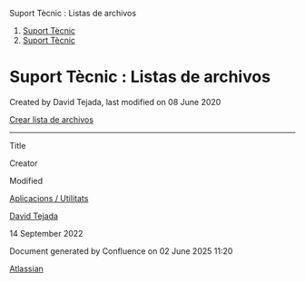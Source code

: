 Suport Tècnic : Listas de archivos  

1.  [Suport Tècnic](index.md)
2.  [Suport Tècnic](13893782.md)

Suport Tècnic : Listas de archivos
==================================

Created by David Tejada, last modified on 08 June 2020

[Crear lista de archivos](https://confluence.aoc.cat?createDialogSpaceKey=SII&createDialogBlueprintId=fd6b4a7e-a07a-413d-b6f7-45314758b514)

* * *

Title

Creator

Modified

[Aplicacions / Utilitats](/pages/viewpage.action?pageId=41517088)

[David Tejada](/display/~dtejada)

14 September 2022

Document generated by Confluence on 02 June 2025 11:20

[Atlassian](http://www.atlassian.com/)